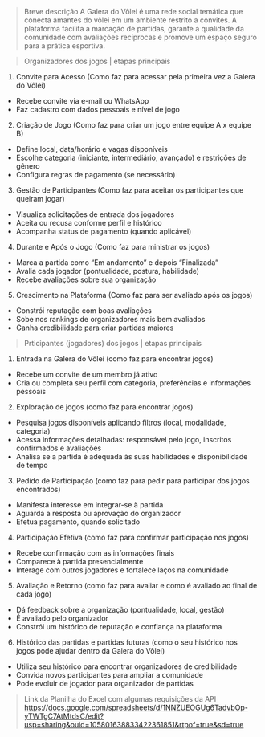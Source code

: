 > Breve descrição
A Galera do Vôlei é uma rede social temática que conecta amantes do vôlei em um ambiente restrito a convites.
A plataforma facilita a marcação de partidas, garante a qualidade da comunidade com avaliações recíprocas
e promove um espaço seguro para a prática esportiva.

> Organizadores dos jogos | etapas principais
1. Convite para Acesso (Como faz para acessar pela primeira vez a Galera do Vôlei)
- Recebe convite via e-mail ou WhatsApp
- Faz cadastro com dados pessoais e nível de jogo

2. Criação de Jogo (Como faz para criar um jogo entre equipe A x equipe B)
- Define local, data/horário e vagas disponíveis
- Escolhe categoria (iniciante, intermediário, avançado) e restrições de gênero
- Configura regras de pagamento (se necessário)

3. Gestão de Participantes (Como faz para aceitar os participantes que queiram jogar)
- Visualiza solicitações de entrada dos jogadores
- Aceita ou recusa conforme perfil e histórico
- Acompanha status de pagamento (quando aplicável)

4. Durante e Após o Jogo (Como faz para ministrar os jogos)
- Marca a partida como “Em andamento” e depois “Finalizada”
- Avalia cada jogador (pontualidade, postura, habilidade)
- Recebe avaliações sobre sua organização

5. Crescimento na Plataforma (Como faz para ser avaliado após os jogos)
- Constrói reputação com boas avaliações
- Sobe nos rankings de organizadores mais bem avaliados
- Ganha credibilidade para criar partidas maiores

> Prticipantes (jogadores) dos jogos | etapas principais

1. Entrada na Galera do Vôlei (como faz para encontrar jogos)
- Recebe um convite de um membro já ativo
- Cria ou completa seu perfil com categoria, preferências e informações pessoais

2. Exploração de jogos (como faz para encontrar jogos)
- Pesquisa jogos disponíveis aplicando filtros (local, modalidade, categoria)
- Acessa informações detalhadas: responsável pelo jogo, inscritos confirmados e avaliações
- Analisa se a partida é adequada às suas habilidades e disponibilidade de tempo

3. Pedido de Participação (como faz para pedir para participar dos jogos encontrados)
- Manifesta interesse em integrar-se à partida
- Aguarda a resposta ou aprovação do organizador
- Efetua pagamento, quando solicitado

4. Participação Efetiva (como faz para confirmar participação nos jogos)
- Recebe confirmação com as informações finais
- Comparece à partida presencialmente
- Interage com outros jogadores e fortalece laços na comunidade

5. Avaliação e Retorno (como faz para avaliar e como é avaliado ao final de cada jogo)
- Dá feedback sobre a organização (pontualidade, local, gestão)
- É avaliado pelo organizador
- Constrói um histórico de reputação e confiança na plataforma

6. Histórico das partidas e partidas futuras (como o seu histórico nos jogos pode ajudar dentro da Galera do Vôlei)
- Utiliza seu histórico para encontrar organizadores de credibilidade
- Convida novos participantes para ampliar a comunidade
- Pode evoluir de jogador para organizador de partidas

> Link da Planilha do Excel com algumas requisições da API
https://docs.google.com/spreadsheets/d/1NNZUEOGUg6TadvbOp-yTWTgC7AtMtdsC/edit?usp=sharing&ouid=105801638833422361851&rtpof=true&sd=true
